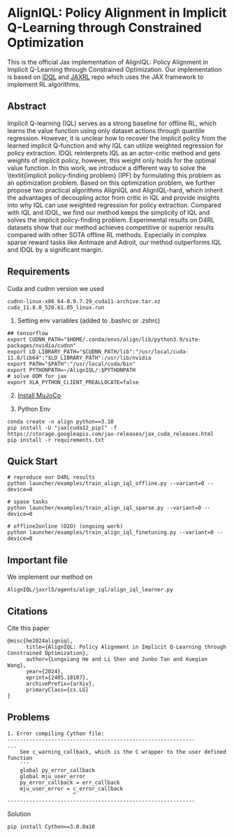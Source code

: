 # AlignIQL: Policy Alignment in Implicit Q-Learning through Constrained Optimization
This is the official  Jax implementation of AlignIQL: Policy Alignment in Implicit Q-Learning through Constrained Optimization. Our implementation is based on [IDQL](https://github.com/philippe-eecs/IDQL) and [JAXRL](https://github.com/ikostrikov/jaxrl) repo which uses the JAX framework to implement RL algorithms. 

## Abstract
Implicit Q-learning (IQL) serves as a strong baseline for offline RL, which learns the value function using only dataset actions through quantile regression. However, it is unclear how to recover the implicit policy from the learned implicit Q-function and why IQL can utilize weighted regression for policy extraction. IDQL reinterprets IQL as an actor-critic method and gets weights of implicit policy, however, this weight only holds for the optimal value function. In this work, we introduce a different way to solve the \textit{implicit policy-finding problem} (IPF) by formulating this problem as an optimization problem. Based on this optimization problem, we further propose two practical algorithms AlignIQL and AlignIQL-hard, which inherit the advantages of decoupling actor from critic in IQL and provide insights into why IQL can use weighted regression for policy extraction. Compared with IQL and IDQL, we find our method keeps the simplicity of IQL and solves the implicit policy-finding problem.  Experimental results on D4RL datasets show that our method achieves competitive or superior results compared with other SOTA offline RL methods. Especially in complex sparse reward tasks like Antmaze and Adroit, our method outperforms IQL and IDQL by a significant margin. 
## Requirements
Cuda and cudnn version we used
```
cudnn-linux-x86_64-8.9.7.29_cuda11-archive.tar.xz
cuda_11.8.0_520.61.05_linux.run
```
1. Setting env variables (added to .bashrc or .zshrc)
```
## tensorflow
export CUDNN_PATH="$HOME/.conda/envs/align/lib/python3.9/site-packages/nvidia/cudnn"
export LD_LIBRARY_PATH="$CUDNN_PATH/lib":"/usr/local/cuda-11.8/lib64":"$LD_LIBRARY_PATH":/usr/lib/nvidia
export PATH="$PATH":"/usr/local/cuda/bin"
export PYTHONPATH=~/AlignIQL/:$PYTHONPATH
# solve OOM for jax
export XLA_PYTHON_CLIENT_PREALLOCATE=false
```
2. [Install MuJoCo](https://www.youtube.com/watch?v=Wnb_fiStFb8&ab_channel=GuyTordjmann)

3. Python Env

```
conda create -n align python==3.10
pip install -U "jax[cuda12_pip]" -f https://storage.googleapis.com/jax-releases/jax_cuda_releases.html
pip install -r requirements.txt
```

## Quick Start
```
# reproduce our D4RL results 
python launcher/examples/train_align_iql_offline.py --variant=0 --device=0 

# spase tasks
python launcher/examples/train_align_iql_sparse.py --variant=0 --device=0 

# offline2online (O2O) (ongoing work)
python launcher/examples/train_align_iql_finetuning.py --variant=0 --device=0
```

## Important file
We implement our method on 
```
AlignIQL/jaxrl5/agents/align_iql/align_iql_learner.py
```

## Citations
Cite this paper

```
@misc{he2024aligniql,
      title={AlignIQL: Policy Alignment in Implicit Q-Learning through Constrained Optimization}, 
      author={Longxiang He and Li Shen and Junbo Tan and Xueqian Wang},
      year={2024},
      eprint={2405.18187},
      archivePrefix={arXiv},
      primaryClass={cs.LG}
}
```

## Problems
```
1. Error compiling Cython file:
------------------------------------------------------------
...
    See c_warning_callback, which is the C wrapper to the user defined function
    '''
    global py_error_callback
    global mju_user_error
    py_error_callback = err_callback
    mju_user_error = c_error_callback
                     ^
------------------------------------------------------------
```
Solution
```
pip install Cython==3.0.0a10
```

